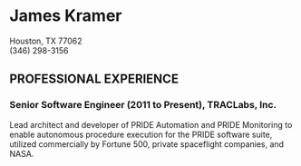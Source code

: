 # James Kramer

Houston, TX  77062<br>
(346) 298-3156


## PROFESSIONAL EXPERIENCE

### Senior Software Engineer (2011 to Present), TRACLabs, Inc.
Lead architect and developer of PRIDE Automation and PRIDE Monitoring to enable autonomous procedure execution for the PRIDE software suite, utilized commercially by Fortune 500, private spaceflight companies, and NASA. 
